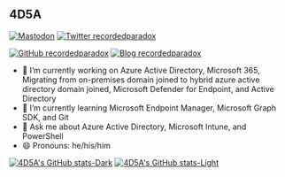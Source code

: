 <a rel="me" href="https://infosec.exchange/@recordedparadox"></a>
<h2>4D5A</h2>

[![Mastodon](https://img.shields.io/mastodon/follow/109299763334110460?domain=https%3A%2F%2Finfosec.exchange&style=social)](https://infosec.exchange/users/recordedparadox)
[![Twitter recordedparadox](https://img.shields.io/twitter/follow/recordedparadox?style=social)](https://twitter.com/recordedparadox)

[![GitHub recordedparadox](https://img.shields.io/github/followers/4D5A?label=follow%20github&style=flat-square)](https://github.com/4D5A)
[![Blog recordedparadox](https://img.shields.io/badge/follow-blog-brightgreen)](https://4d5a.github.io)

- 🔭 I’m currently working on Azure Active Directory, Microsoft 365, Migrating from on-premises domain joined to hybrid azure active directory domain joined, Microsoft Defender for Endpoint, and Active Directory
- 🌱 I’m currently learning Microsoft Endpoint Manager, Microsoft Graph SDK, and Git
- 💬 Ask me about Azure Active Directory, Microsoft Intune, and PowerShell
- 😄 Pronouns: he/his/him

[![4D5A's GitHub stats-Dark](https://github-readme-stats.vercel.app/api?username=4D5A&show_icons=true&theme=dark#gh-dark-mode-only)](https://github.com/anuraghazra/github-readme-stats#gh-dark-mode-only)
[![4D5A's GitHub stats-Light](https://github-readme-stats.vercel.app/api?username=4D5A&show_icons=true&theme=default#gh-light-mode-only)](https://github.com/anuraghazra/github-readme-stats#gh-light-mode-only)
